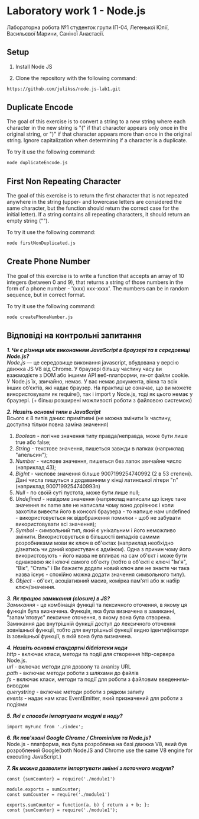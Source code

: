 # Laboratory work 1 - Node.js
Лабораторна робота №1 студенток групи ІП-04, Легенької Юлії, Васильєвої Марини, Саніної Анастасії.

## Setup
1. Install Node JS

2. Clone the repository with the following command:
```bash
https://github.com/julikss/node.js-lab1.git
```

## Duplicate Encode
The goal of this exercise is to convert a string to a new string where each character in the new string is "(" if that character appears only once in the original string, or ")" if that character appears more than once in the original string. Ignore capitalization when determining if a character is a duplicate.

To try it use the following command:
```bash
node duplicateEncode.js
```

## First Non Repeating Character
The goal of this exercise is to return the first character that is not repeated anywhere in the string (upper- and lowercase letters are considered the same character, but the function should return the correct case for the initial letter). If a string contains all repeating characters, it should return an empty string ("").

To try it use the following command:
```bash
node firstNonDuplicated.js
```

## Create Phone Number
The goal of this exercise is to write a function that accepts an array of 10 integers (between 0 and 9), that returns a string of those numbers in the form of a phone number - '(xxx) xxx-xxxx'. The numbers can be in random sequence, but in correct format.

To try it use the following command:
```bash
node createPhoneNumber.js
```

## Відповіді на контрольні запитання

***1. Чи є різниця між виконанням JavaScript в браузері та в середовищі Node.js?***
<br/>*Node.js* — це середовище виконання jаvascript, вбудована у версію движка JS V8 від Chrome. 
У браузері більшу частину часу ви взаємодієте з DOM або іншими API веб-платформи, як-от файли cookie. У Node.js їх, звичайно, немає. У вас немає документа, вікна та всіх інших об’єктів, які надає браузер.
На практиці це означає, що ви можете використовувати як require(), так і import у Node.js, тоді як цього немає у браузері. (+ більш розширені можливості роботи з файловою системою)

***2. Назвіть основні типи в JavaScript***
<br/>Всього є 8 типів даних: примітивні (не можна змінити їх частину, доступна тільки повна заміна значення)
1. *Boolean* - логічне значення типу правда/неправда, може бути лише true або false;
2. *String* - текстове значення, пишеться завжди в лапках (наприклад "апельсин");
3. *Number* - числове значення, пишеться без лапок звичайне число (наприклад 43);
4. *BigInt* - числове значення більше 9007199254740992 (2 в 53 степені). Дані числа пишуться з додаванням у кінці латинської літери "n" (наприклад 9007199254740993n)
5. *Null* - по своїй суті пустота, може бути лише null;
6. *Undefined* - невідоме значення (наприклад написали що існує таке значення як name але не написали чому воно дорівнює і коли захотіли вивести його в консолі браузера - то напише нам undefined - використовується як відображення помилки - щоб не забувати використовувати всі значення);
7. *Symbol* - символьний тип, який є унікальним і його неможливо змінити. Використовується в більшості випадків самими розробниками мови як ключ в об'єктах (наприклад необхідно дізнатись чи даний користувач є адміном). Одна з причин чому його використовують - його назва не впливає на сам об'єкт і може бути однаковою як і ключі самого об'єкту (тобто в об'єкті є ключі "Ім'я", "Вік", "Стать" і Ви бажаєте додати новий ключ але не знаєте чи така назва існує - спокійно можна додати значення символьного типу). 
8. *Object* - об'єкт, асоціативний масив, комірка пам'яті або ж набір ключ/значення.

***3. Як працює замикання (closure) в JS?***
<br/>*Замикання* - це комбінація функції та лексичного оточення, в якому ця функція була визначена. Функція, яка була визначена в замиканні, "запам'ятовує" лексичне оточення, в якому вона була створена. Замикання дає внутрішній функції доступ до лексичного оточення зовнішньої функції, тобто для внутрішньої функції видно ідентифікатори із зовнішньої функції, в якій вона була визначена.

***4. Назвіть основні стандартні бібліотеки ноди***
<br/>*http* - включає класи, методи та події для створення http-сервера Node.js.
<br/>*url* - включає методи для дозволу та аналізу URL
<br/>*path* - включає методи роботи з шляхами до файлів
<br/>*fs* - включає класи, методи та події для роботи з файловим введенням-виводом
<br/>*querystring* - включає методи роботи з рядком запиту
<br/>*events* - надає нам клас EventEmitter, який призначений для роботи з подіями

***5. Які є способи імпортувати модулі в ноду?***
<br/>
```const { myFunc1, myFunc2 } = require('./index')
import myFunc from './index';
```

***6. Як пов'язані Google Chrome / Chrominium та Node.js?***
<br/>Node.js - платформа, яка була розроблена на базі движка V8, який був розроблений Google(both NodeJS and Chrome use the same V8 engine for executing JavaScript.)

***7. Як можна дозволити імпортувати змінні з поточного модуля?***
<br/>
```module.exports = {sumCounter};
const {sumCounter} = require('./module1')

module.exports = sumCounter;
const sumCounter = require('./module1')

exports.sumCounter = function(a, b) { return a + b; };
const {sumCounter} = require('./module1');
```

